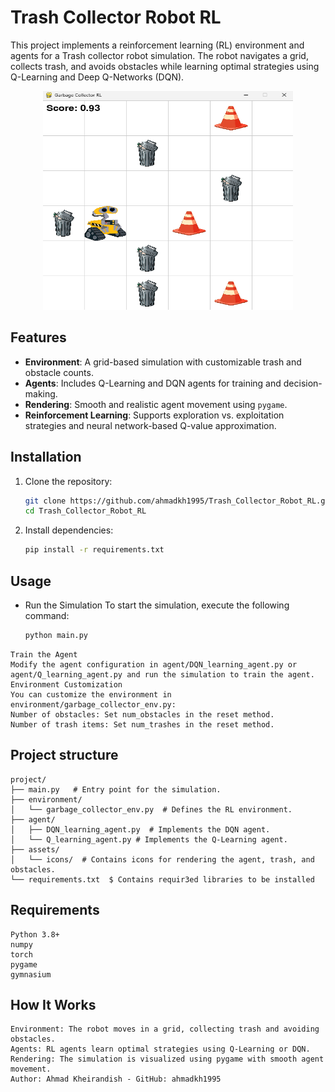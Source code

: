 # Trash Collector Robot RL

This project implements a reinforcement learning (RL) environment and agents for a Trash collector robot simulation. The robot navigates a grid, collects trash, and avoids obstacles while learning optimal strategies using Q-Learning and Deep Q-Networks (DQN).

<div align="center">  
   <img src="trash_collector_robot.png" alt="RL Robot" width="400" height="350"/>
</div>


## Features

- **Environment**: A grid-based simulation with customizable trash and obstacle counts.
- **Agents**: Includes Q-Learning and DQN agents for training and decision-making.
- **Rendering**: Smooth and realistic agent movement using `pygame`.
- **Reinforcement Learning**: Supports exploration vs. exploitation strategies and neural network-based Q-value approximation.

## Installation

1. Clone the repository:
   ```bash
   git clone https://github.com/ahmadkh1995/Trash_Collector_Robot_RL.git
   cd Trash_Collector_Robot_RL
   
2. Install dependencies:
   ```bash
   pip install -r requirements.txt


## Usage

* Run the Simulation
To start the simulation, execute the following command:
   ```bash
   python main.py

```
Train the Agent
Modify the agent configuration in agent/DQN_learning_agent.py or agent/Q_learning_agent.py and run the simulation to train the agent.  
Environment Customization
You can customize the environment in environment/garbage_collector_env.py:  
Number of obstacles: Set num_obstacles in the reset method.
Number of trash items: Set num_trashes in the reset method.
```


## Project structure

```
project/
├── main.py   # Entry point for the simulation.
├── environment/
│   └── garbage_collector_env.py  # Defines the RL environment.
├── agent/
│   ├── DQN_learning_agent.py  # Implements the DQN agent.
│   └── Q_learning_agent.py # Implements the Q-Learning agent.
├── assets/
│   └── icons/  # Contains icons for rendering the agent, trash, and obstacles.
└── requirements.txt  $ Contains requir3ed libraries to be installed 
```


## Requirements
    Python 3.8+
    numpy
    torch
    pygame
    gymnasium

## How It Works
    Environment: The robot moves in a grid, collecting trash and avoiding obstacles.
    Agents: RL agents learn optimal strategies using Q-Learning or DQN.
    Rendering: The simulation is visualized using pygame with smooth agent movement.
    Author: Ahmad Kheirandish - GitHub: ahmadkh1995